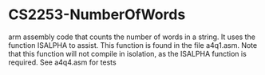 # CS2253-NumberOfWords
arm assembly code that counts the number of words in a string.  It uses the function ISALPHA to assist.  This function is found in the file a4q1.asm.  Note that this function will not compile in isolation, as the ISALPHA function is required.  See a4q4.asm for tests
